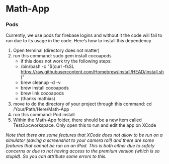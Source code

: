 # Math-App

### Pods
Currently, we use pods for firebase logins and without it the code will fail to run due to its usage in the code. Here’s how to install this dependency
 
1. Open terminal (directory does not matter)
2. run this command: sudo gem install cocoapods
    - if this does not work try the following steps:
    - /bin/bash -c "$(curl -fsSL https://raw.githubusercontent.com/Homebrew/install/HEAD/install.sh)"
    - brew cleanup -d -v
    - brew install cocoapods
    - brew link cocoapods
    - (thanks mathias)
3. move to do the directory of your project through this command: cd /Your/Path/Here/Math-App
4. run this command: Pod install
5. Within the Math-App folder, there should be a new item called Test3.xcworkspace. Only open this to run and edit the app on XCode

_Note that there are some features that XCode does not allow to be run on a simulator_
_(saving a screenshot to your camera roll) and there are some features that cannot be run on an iPad._
_This is both either due to safety concerns or due to not having access to the premium version (which is so stupid). So you can attribute some errors to this._




